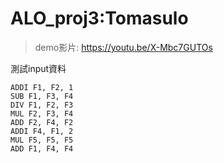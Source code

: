 # ALO_proj3:Tomasulo
>demo影片: https://youtu.be/X-Mbc7GUTOs

測試input資料
```
ADDI F1, F2, 1
SUB F1, F3, F4
DIV F1, F2, F3
MUL F2, F3, F4
ADD F2, F4, F2
ADDI F4, F1, 2
MUL F5, F5, F5
ADD F1, F4, F4
```


